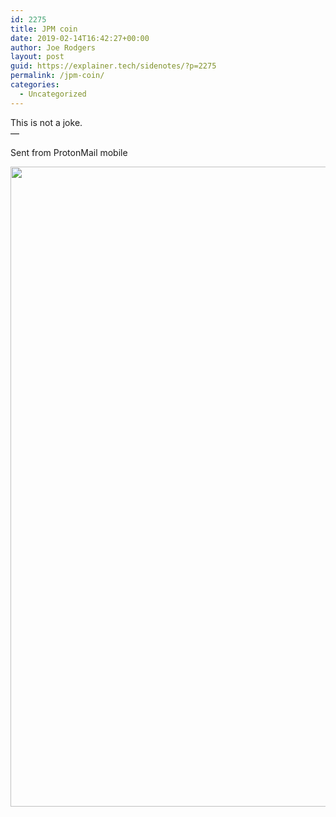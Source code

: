 ```yaml
---
id: 2275
title: JPM coin
date: 2019-02-14T16:42:27+00:00
author: Joe Rodgers
layout: post
guid: https://explainer.tech/sidenotes/?p=2275
permalink: /jpm-coin/
categories:
  - Uncategorized
---
```

This is not a joke.  
&#8212;

Sent from ProtonMail mobile

<a href="https://i0.wp.com/explainer.tech/sidenotes/wp-content/uploads/2019/02/Screenshot_20190214-104113.png?ssl=1" rel="attachment wp-att-2276"><img src="https://i0.wp.com/explainer.tech/sidenotes/wp-content/uploads/2019/02/Screenshot_20190214-104113.png?resize=1024%2C1024&#038;ssl=1" alt="" title="screenshot_20190214-104113-png" width="1024" height="1024" class="alignnone size-full wp-image-2276" srcset="https://i0.wp.com/explainer.tech/sidenotes/wp-content/uploads/2019/02/Screenshot_20190214-104113.png?resize=150%2C150&ssl=1 150w, https://i0.wp.com/explainer.tech/sidenotes/wp-content/uploads/2019/02/Screenshot_20190214-104113.png?resize=300%2C300&ssl=1 300w, https://i0.wp.com/explainer.tech/sidenotes/wp-content/uploads/2019/02/Screenshot_20190214-104113.png?resize=1024%2C1024&ssl=1 1024w" sizes="(max-width: 1024px) 100vw, 1024px" data-recalc-dims="1" /></a>